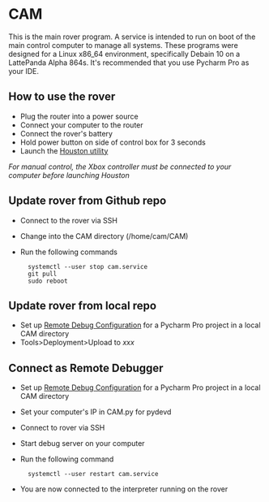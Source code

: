 # CAM
This is the main rover program. A service is intended to run on boot of the main control computer to manage all systems. These programs were designed for a Linux x86_64 environment, specifically Debain 10 on a LattePanda Alpha 864s. It's recommended that you use Pycharm Pro as your IDE.

## How to use the rover
* Plug the router into a power source
* Connect your computer to the router
* Connect the rover's battery
* Hold power button on side of control box for 3 seconds
* Launch the [Houston utility](https://github.com/CSU-NASA-RMC/houston)

*For manual control, the Xbox controller must be connected to your computer before launching Houston*

## Update rover from Github repo
* Connect to the rover via SSH
* Change into the CAM directory (/home/cam/CAM)
* Run the following commands

        systemctl --user stop cam.service
        git pull
        sudo reboot

## Update rover from local repo
* Set up [Remote Debug Configuration](https://www.jetbrains.com/help/pycharm/remote-debugging-with-product.html#remote-debug-config) for a Pycharm Pro project in a local CAM directory
* Tools>Deployment>Upload to *xxx*

## Connect as Remote Debugger
* Set up [Remote Debug Configuration](https://www.jetbrains.com/help/pycharm/remote-debugging-with-product.html#remote-debug-config) for a Pycharm Pro project in a local CAM directory
* Set your computer's IP in CAM.py for pydevd
* Connect to rover via SSH
* Start debug server on your computer
* Run the following command

        systemctl --user restart cam.service
* You are now connected to the interpreter running on the rover
